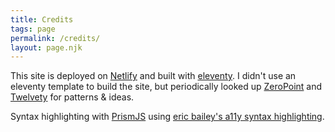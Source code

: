 ```yaml
---
title: Credits 
tags: page
permalink: /credits/ 
layout: page.njk
---
```


This site is deployed on [Netlify](https://netlify.com) and built with [eleventy](https://www.11ty.dev/). I didn't use an eleventy template to build the site, but periodically looked up [ZeroPoint](https://getzeropoint.com/) and [Twelvety](https://github.com/gregives/Twelvety) for patterns & ideas.

Syntax highlighting with [PrismJS](https://prismjs.com/) using [eric bailey's a11y syntax highlighting](https://github.com/ericwbailey/a11y-syntax-highlighting).